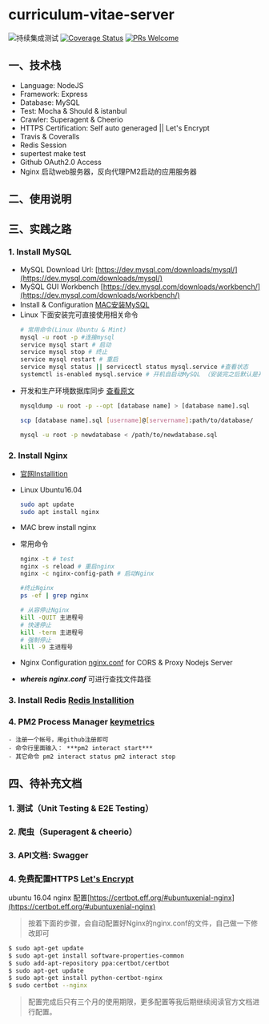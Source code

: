 # curriculum-vitae-server
![持续集成测试](https://travis-ci.org/TaylorPzreal/curriculum-vitae-server.svg?branch=master)
    [![Coverage Status](https://coveralls.io/repos/github/TaylorPzreal/curriculum-vitae-server/badge.svg)](https://coveralls.io/github/TaylorPzreal/curriculum-vitae-server)
    [![PRs Welcome](https://img.shields.io/badge/PRs-welcome-brightgreen.svg?style=flat-square)](http://makeapullrequest.com)

## 一、技术栈
- Language: NodeJS
- Framework: Express
- Database: MySQL
- Test: Mocha & Should & istanbul
- Crawler: Superagent & Cheerio
- HTTPS Certification: Self auto generaged || Let's Encrypt
- Travis & Coveralls
- Redis Session
- supertest make test
- Github OAuth2.0 Access
- Nginx 启动web服务器，反向代理PM2启动的应用服务器

## 二、使用说明


## 三、实践之路
### 1. Install MySQL

- MySQL Download Url: [https://dev.mysql.com/downloads/mysql/](https://dev.mysql.com/downloads/mysql/)
- MySQL GUI Workbench [https://dev.mysql.com/downloads/workbench/](https://dev.mysql.com/downloads/workbench/)
- Install & Configuration [MAC安装MySQL](https://taylorpzreal.blogspot.com/2017/07/macmysql.html)
- Linux 下面安装完可直接使用相关命令
    ```bash
    # 常用命令(Linux Ubuntu & Mint)
    mysql -u root -p #连接mysql
    service mysql start # 启动
    service mysql stop # 终止
    service mysql restart # 重启
    service mysql status || servicectl status mysql.service #查看状态
    systemctl is-enabled mysql.service # 开机自启动MySQL （安装完之后默认是开机启动的）
    ```
- 开发和生产环境数据库同步 [查看原文](https://taylorpzreal.blogspot.com/2017/07/how-to-migrate-mysql-database-between.html)
    ```sh
    mysqldump -u root -p --opt [database name] > [database name].sql

    scp [database name].sql [username]@[servername]:path/to/database/

    mysql -u root -p newdatabase < /path/to/newdatabase.sql
    ```
### 2. Install Nginx

- [官网Installition](https://www.nginx.com/resources/wiki/start/topics/tutorials/install/)

- Linux Ubuntu16.04 
    ```bash
    sudo apt update
    sudo apt install nginx
    ```
- MAC brew install nginx
- 常用命令

    ```bash
    nginx -t # test
    nginx -s reload # 重启nginx
    nginx -c nginx-config-path # 启动Nginx
    
    #终止Nginx
    ps -ef | grep nginx

    # 从容停止Nginx
    kill -QUIT 主进程号
    # 快速停止
    kill -term 主进程号
    # 强制停止
    kill -9 主进程号
    ```
- Nginx Configuration [nginx.conf](./docs/nginx.conf) for CORS & Proxy Nodejs Server
- ***whereis nginx.conf*** 可进行查找文件路径
### 3. Install Redis [Redis Installition](./docs/redis.md)

### 4. PM2 Process Manager [keymetrics](https://keymetrics.io/)
    - 注册一个帐号，用github注册即可
    - 命令行里面输入： ***pm2 interact start*** 
    - 其它命令 pm2 interact status pm2 interact stop

## 四、待补充文档
### 1. 测试（Unit Testing & E2E Testing）

### 2. 爬虫（Superagent & cheerio）

### 3. API文档: Swagger

### 4. 免费配置HTTPS [Let's Encrypt](https://letsencrypt.org/)
ubuntu 16.04 nginx 配置[https://certbot.eff.org/#ubuntuxenial-nginx](https://certbot.eff.org/#ubuntuxenial-nginx)

> 按着下面的步骤，会自动配置好Nginx的nginx.conf的文件，自己做一下修改即可
```bash
$ sudo apt-get update
$ sudo apt-get install software-properties-common
$ sudo add-apt-repository ppa:certbot/certbot
$ sudo apt-get update
$ sudo apt-get install python-certbot-nginx 
$ sudo certbot --nginx
```
> 配置完成后只有三个月的使用期限，更多配置等我后期继续阅读官方文档进行配置。